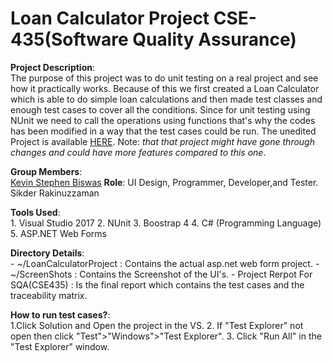 # Loan Calculator Project CSE-435(Software Quality Assurance)

**Project Description**:<br>
The purpose of this project was to do unit testing on a real project and see how it practically works.
Because of this we first created a Loan Calculator which is able to do simple loan calculations and then made test classes and enough test cases to cover all the conditions. Since for unit testing using NUnit we need to call the operations using functions that's why the codes has been modified in a way that the test cases could be run. The unedited Project is available [HERE](https://github.com/BluerGost/LoanCalculatorProject). Note: *that that project might have gone through changes and could have more features compared to this one*.<br>


**Group Members**:<br>
[Kevin Stephen Biswas](https://github.com/BluerGost/) **Role**: UI Design, Programmer, Developer,and Tester.<br>
Sikder Rakinuzzaman <br>

**Tools Used**:<br>
    1. Visual Studio 2017
    2. NUnit
    3. Boostrap 4
    4. C# (Programming Language)
    5. ASP.NET Web Forms

**Directory Details**:<br>
    - ~/LoanCalculatorProject : Contains the actual asp.net web form project.
    - ~/ScreenShots : Contains the Screenshot of the UI's.
    - Project Rerpot For SQA(CSE435) : Is the final report which contains the test cases and the traceability matrix.

**How to run test cases?**:<br>
    1.Click Solution and Open the project in the VS.
    2. If "Test Explorer" not open then click "Test">"Windows">"Test Explorer".
    3. Click "Run All" in the "Test Explorer" window.
